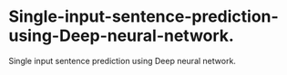 # Single-input-sentence-prediction-using-Deep-neural-network.
Single input sentence prediction using Deep neural network.
